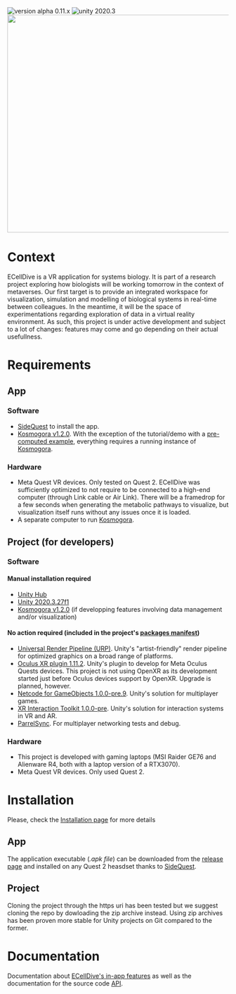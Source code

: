 <img src="https://img.shields.io/badge/version-alpha 0.11.x-blue.svg?style=flat-square" alt="version alpha 0.11.x">

<img src="https://img.shields.io/badge/unity-2020.3-green.svg?style=flat-square" alt="unity 2020.3">

<img src="./DocFX/resources/images/ecellDive_white_1280-990.png" width="640" height="495">

# Context
ECellDive is a VR application for systems biology. It is part of a research project exploring how biologists will be working tomorrow in the context of metaverses. Our first target is to provide an integrated workspace for visualization, simulation and modelling of biological systems in real-time between colleagues. In the meantime, it will be the space of experimentations regarding exploration of data in a virtual reality environment. As such, this project is under active development and subject to a lot of changes: features may come and go depending on their actual usefullness.

# Requirements
## App
### Software
- [SideQuest](https://sidequestvr.com/) to install the app.
- [Kosmogora v1.2.0](https://github.com/ecell/kosmogora). With the exception of the tutorial/demo with a  [pre-computed example](./articles/UserManual/quickstart.md#pre-computed-ijo1366), everything requires a running instance of [Kosmogora](https://github.com/ecell/kosmogora).

### Hardware
- Meta Quest VR devices. Only tested on Quest 2. ECellDive was sufficiently optimized to not require to be connected to a high-end computer (through Link cable or Air Link). There will be a framedrop for a few seconds when generating the metabolic pathways to visualize, but visualization itself runs without any issues once it is loaded.
- A separate computer to run [Kosmogora](https://github.com/ecell/kosmogora).

## Project (for developers)
### Software
#### Manual installation required
- [Unity Hub](https://unity.com/download)
- [Unity 2020.3.27f1](https://unity.com/releases/editor/archive)
- [Kosmogora v1.2.0](https://github.com/ecell/kosmogora) (if developping features involving data management and/or visualization)

#### No action required (included in the project's [packages manifest](https://github.com/ecell/ECell_Dive/blob/main/Packages/manifest.json))
- [Universal Render Pipeline (URP)](https://docs.unity3d.com/Packages/com.unity.render-pipelines.universal@10.8/manual/). Unity's "artist-friendly" render pipeline for optimized graphics on a broad range of platforms. 
- [Oculus XR plugin 1.11.2](https://docs.unity3d.com/Packages/com.unity.xr.oculus@1.11/manual/index.html). Unity's plugin to develop for Meta Oculus Quests devices. This project is not using OpenXR as its development started just before Oculus devices support by OpenXR. Upgrade is planned, however.
- [Netcode for GameObjects 1.0.0-pre.9](https://docs.unity3d.com/Packages/com.unity.netcode.gameobjects@1.0/manual/index.html). Unity's solution for multiplayer games.
- [XR Interaction Toolkit 1.0.0-pre](https://docs.unity3d.com/Packages/com.unity.xr.interaction.toolkit@1.0/manual/index.html). Unity's solution for interaction systems in VR and AR.
- [ParrelSync](https://github.com/VeriorPies/ParrelSync). For multiplayer networking tests and debug.

### Hardware
- This project is developed with gaming laptops (MSI Raider GE76 and Alienware R4, both with a laptop version of a RTX3070).
- Meta Quest VR devices. Only used Quest 2.

# Installation
Please, check the [Installation page](./articles/UserManual/installation.md) for more details

## App
The application executable (*.apk file*) can be downloaded from the [release page](https://github.com/ecell/ECell_Dive/releases) and installed on any Quest 2 heasdset thanks to [SideQuest](https://sidequestvr.com/).

## Project
Cloning the project through the https uri has been tested but we suggest cloning the repo by dowloading the zip archive instead. Using zip archives has been proven more stable for Unity projects on Git compared to the former.

# Documentation
Documentation about [ECellDive's in-app features](https://ecell.github.io/ECell_Dive/articles/UserManual/QuickStart/quickstart.html) as well as the documentation for the source code [API](https://ecell.github.io/ECell_Dive/api/index.html).